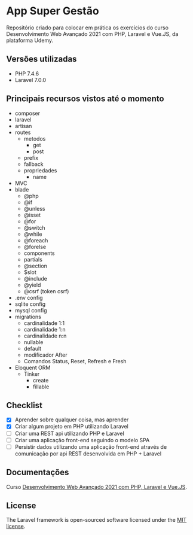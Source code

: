 # App Super Gestão
Repositório criado para colocar em prática os exercícios do curso Desenvolvimento Web Avançado 2021 com PHP, Laravel e Vue.JS, da plataforma Udemy.

## Versões utilizadas
- PHP 7.4.6
- Laravel 7.0.0

## Principais recursos vistos até o momento
- composer
- laravel
- artisan
- routes
  - metodos
    - get
    - post
  - prefix
  - fallback
  - propriedades
    - name
- MVC
- blade
  - @php
  - @if
  - @unless
  - @isset
  - @for
  - @switch
  - @while
  - @foreach
  - @forelse
  - components
  - partials
  - @section
  - $slot
  - @include
  - @yield
  - @csrf (token csrf)
- .env config
- sqlite config
- mysql config
- migrations
  - cardinalidade 1:1
  - cardinalidade 1:n
  - cardinalidade n:n
  - nullable
  - default
  - modificador After
  - Comandos Status, Reset, Refresh e Fresh
- Eloquent ORM
  - Tinker
    - create
    - fillable

## Checklist
- [x] Aprender sobre qualquer coisa, mas aprender
- [x] Criar algum projeto em PHP utilizando Laravel
- [ ] Criar uma REST api utilizando PHP e Laravel
- [ ] Criar uma aplicação front-end seguindo o modelo SPA
- [ ] Persistir dados utilizando uma aplicação front-end através de comunicação por api REST desenvolvida em PHP + Laravel

## Documentações
Curso [Desenvolvimento Web Avançado 2021 com PHP, Laravel e Vue.JS](https://www.udemy.com/course/curso-completo-do-desenvolvedor-laravel/).

## License

The Laravel framework is open-sourced software licensed under the [MIT license](https://opensource.org/licenses/MIT).
